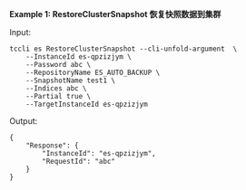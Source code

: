**Example 1: RestoreClusterSnapshot 恢复快照数据到集群**



Input: 

```
tccli es RestoreClusterSnapshot --cli-unfold-argument  \
    --InstanceId es-qpzizjym \
    --Password abc \
    --RepositoryName ES_AUTO_BACKUP \
    --SnapshotName test1 \
    --Indices abc \
    --Partial true \
    --TargetInstanceId es-qpzizjym
```

Output: 
```
{
    "Response": {
        "InstanceId": "es-qpzizjym",
        "RequestId": "abc"
    }
}
```

